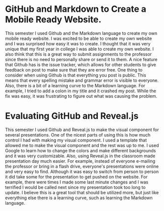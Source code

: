 <h1> GitHub and Markdown to Create a Mobile Ready Website. </h1>
This semester I used Github and the Markdown language to create my own mobile ready website. I was excited to be able to create my own website and I was surprised how easy it was to create. I thought that it was very unique that my first year in college I was able to create my own website. I also think that this is a great way to submit assignments to the professor since there is no need to personally share or send it to them. A nice feature that Github has is the issue tracker, which allows for other students to give feedback on post to make sure that they are error free.  One thing to consider when using Github is that everything you post is public. This means that every spelling mistake and grammar error is visible to everyone. Also, there is a bit of a learning curve to the Markdown language. For example, I tried to add a colon in my title and it crashed my post. While the fix was easy, it was frustrating to figure out what was causing the problem.    


<h1> Evaluating GitHub and Reveal.js </h1>
This semester I used Github and Reveal.js to make the visual component for several presentations. One of the nicest parts of using this is how much control I had with making my visual component. I used a template that allowed me to make the visual component and the rest was up to me. I used Google to learn how to change the colors and make different backgrounds and it was very customizable. Also, using Reveal.js in the classroom made presentation day much easier. For example, instead of everyone e-mailing the professor or bring in a flash drive, everyone's presentations were online and very easy to find. Although it was easy to switch from person to person it did take some for the presentation to get pushed on the website. For example, there were times I made some last minute changes and I was terrified I would be called next since my presentation took too long to update. I believe this is a great tool that should be utilized more, but just like everything else there is a learning curve, such as learning the Markdown language.
